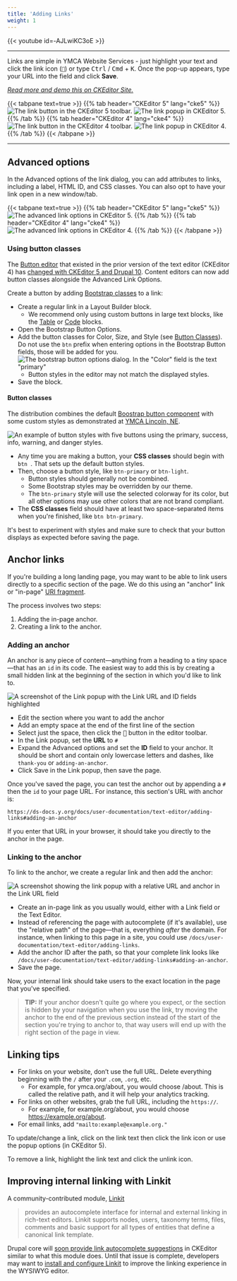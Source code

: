 ```yaml
---
title: 'Adding Links'
weight: 1
---
```


{{< youtube id=-AJLwiKC3oE >}}

-----

Links are simple in YMCA Website Services - just highlight your text and click the link icon (`🔗`) or type <kbd>Ctrl</kbd> / <kbd>Cmd</kbd> + <kbd>K</kbd>. Once the pop-up appears, type your URL into the field and click **Save**.

*[Read more and demo this on CKEditor Site.](https://ckeditor.com/docs/ckeditor5/latest/features/link.html)*

{{< tabpane text=true >}}
{{% tab header="CKEditor 5" lang="cke5" %}}
![The link button in the CKEditor 5 toolbar.](adding-links--cke5-toolbar.png "The link button in the CKEditor 5 toolbar.")
![The link popup in CKEditor 5.](adding-links--cke5-popup.png "The link popup in CKEditor 5.")
{{% /tab %}}
{{% tab header="CKEditor 4" lang="cke4" %}}
![The link button in the CKEditor 4 toolbar.](adding-links--cke4-toolbar.png "The link button in the CKEditor 4 toolbar.")
![The link popup in CKEditor 4.](adding-links--cke4-popup.png "The link popup in CKEditor 4.")
{{% /tab %}}
{{< /tabpane >}}

<hr />

## Advanced options

In the Advanced options of the link dialog, you can add attributes to links, including a label, HTML ID, and CSS classes. You can also opt to have your link open in a new window/tab.

{{< tabpane text=true >}}
{{% tab header="CKEditor 5" lang="cke5" %}}
![The advanced link options in CKEditor 5.](adding-links--cke5-advanced.png "The advanced link options in CKEditor 5.")
{{% /tab %}}
{{% tab header="CKEditor 4" lang="cke4" %}}
![The advanced link options in CKEditor 4.](adding-links--cke4-advanced.png "The advanced link options in CKEditor 4.")
{{% /tab %}}
{{< /tabpane >}}

### Using button classes

The [Button editor](../building-buttons) that existed in the prior version of the text editor (CKEditor 4) has [changed with CKEditor 5 and Drupal 10](https://www.drupal.org/project/editor_advanced_link/issues/3423208). Content editors can now add button classes alongside the Advanced Link Options.

Create a button by adding [Bootstrap classes](https://getbootstrap.com/docs/4.6/components/buttons/) to a link:

- Create a regular link in a Layout Builder block.
  - We recommend only using custom buttons in large text blocks, like the [Table](../../layout-builder/table) or [Code](../../layout-builder/code) blocks.
- Open the Bootstrap Button Options.
- Add the button classes for Color, Size, and Style (see [Button Classes](#button-classes)). Do not use the `btn` prefix when entering options in the Bootstrap Button fields, those will be added for you. ![The bootstrap button options dialog. In the "Color" field is the text "primary"](adding-links--bootstrap-button-options.png)
  - Button styles in the editor may not match the displayed styles.
- Save the block.

#### Button classes

The distribution combines the default [Boostrap button component](https://getbootstrap.com/docs/4.6/components/buttons/) with some custom styles as demonstrated at [YMCA Lincoln, NE](https://www.ymcalincoln.org/buttons).

![An example of button styles with five buttons using the primary, success, info, warning, and danger styles.](adding-links--button-example.png)

- Any time you are making a button, your **CSS classes** should begin with `btn `. That sets up the default button styles.
- Then, choose a button style, like `btn-primary` or `btn-light`.
  - Button styles should generally not be combined.
  - Some Bootstrap styles may be overridden by our theme.
  - The `btn-primary` style will use the selected colorway for its color, but all other options may use other colors that are not brand compliant.
- The **CSS classes** field should have at least two space-separated items when you're finished, like `btn btn-primary`.

It's best to experiment with styles and make sure to check that your button displays as expected before saving the page.

## Anchor links

If you're building a long landing page, you may want to be able to link users directly to a specific section of the page. We do this using an "anchor" link or "in-page" [URI fragment](https://en.wikipedia.org/wiki/URI_fragment).

The process involves two steps:

1. Adding the in-page anchor.
2. Creating a link to the anchor.

### Adding an anchor

An anchor is any piece of content—anything from a heading to a tiny space—that has an `id` in its code. The easiest way to add this is by creating a small hidden link at the beginning of the section in which you'd like to link to.

![A screenshot of the Link popup with the Link URL and ID fields highlighted](adding-links--adding-anchor.png)

- Edit the section where you want to add the anchor
- Add an empty space at the end of the first line of the section
- Select just the space, then click the <kbd>🔗</kbd> button in the editor toolbar.
- In the Link popup, set the **URL** to `#`
- Expand the Advanced options and set the **ID** field to your anchor. It should be short and contain only lowercase letters and dashes, like `thank-you` or `adding-an-anchor`.
- Click Save in the Link popup, then save the page.

Once you've saved the page, you can test the anchor out by appending a `#` then the `id` to your page URL. For instance, this section's URL with anchor is:

`https://ds-docs.y.org/docs/user-documentation/text-editor/adding-links#adding-an-anchor`

If you enter that URL in your browser, it should take you directly to the anchor in the page.

### Linking to the anchor

To link to the anchor, we create a regular link and then add the anchor:

![A screenshot showing the link popup with a relative URL and anchor in the Link URL field](adding-links--linking-to-anchor.png)

- Create an in-page link as you usually would, either with a Link field or the Text Editor.
- Instead of referencing the page with autocomplete (if it's available), use the "relative path" of the page—that is, everything _after_ the domain. For instance, when linking to this page in a site, you could use `/docs/user-documentation/text-editor/adding-links`.
- Add the anchor ID after the path, so that your complete link looks like `/docs/user-documentation/text-editor/adding-links#adding-an-anchor`.
- Save the page.

Now, your internal link should take users to the exact location in the page that you've specified.

> **TIP:** If your anchor doesn't quite go where you expect, or the section is hidden by your navigation when you use the link, try moving the anchor to the end of the previous section instead of the start of the section you're trying to anchor to, that way users will end up with the right section of the page in view.


## Linking tips

* For links on your website, don’t use the full URL. Delete everything beginning with the `/` after your `.com`, `.org`, etc.
  * For example, for ymca.org/about, you would choose /about. This is called the relative path, and it will help your analytics tracking.
* For links on other websites, grab the full URL, including the `https://`.
  * For example, for example.org/about, you would choose https://example.org/about.
* For email links, add `"mailto:example@example.org."`

To update/change a link, click on the link text then click the link icon or use the popup options (in CKEditor 5).

To remove a link, highlight the link text and click the unlink icon.

## Improving internal linking with Linkit

A community-contributed module, [Linkit](https://www.drupal.org/project/linkit)

> provides an autocomplete interface for internal and external linking in rich-text editors. Linkit supports nodes, users, taxonomy terms, files, comments and basic support for all types of entities that define a canonical link template.

Drupal core will [soon provide link autocomplete suggestions](https://www.drupal.org/project/drupal/issues/3317769) in CKEditor similar to what this module does. Until that issue is complete, developers may want to [install and configure Linkit](https://www.drupal.org/project/linkit) to improve the linking experience in the WYSIWYG editor.
